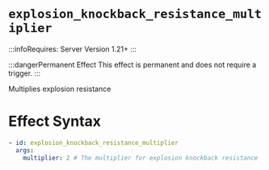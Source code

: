 # `explosion_knockback_resistance_multiplier`
:::infoRequires:
Server Version 1.21+
:::

:::dangerPermanent Effect
This effect is permanent and does not require a trigger.
:::

Multiplies explosion resistance
# Effect Syntax
```yaml
- id: explosion_knockback_resistance_multiplier
  args:
    multiplier: 2 # The multiplier for explosion knockback resistance
```